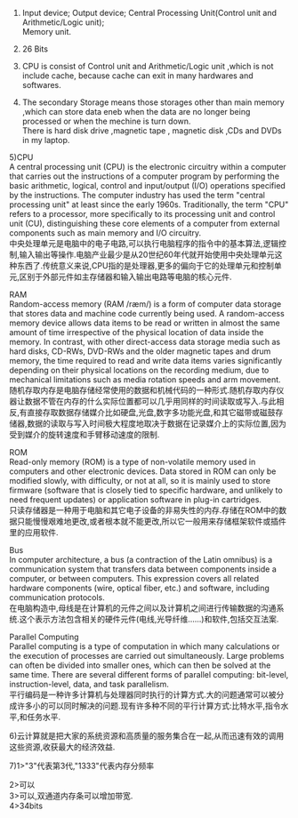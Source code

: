 1) Input device; Output device; Central Processing Unit(Control unit and Arithmetic/Logic unit);  
   Memory unit.  

2) 26 Bits  

3) CPU is consist of Control unit and Arithmetic/Logic unit ,which is not include cache, because cache can exit in many hardwares and softwares.  

4) The secondary Storage means those storages other than main memory ,which can store data eneb when the data are no longer being processed or when the mechine is turn down.  
There is hard disk drive ,magnetic tape , magnetic disk ,CDs and DVDs in my laptop.  

5)CPU  
   A central processing unit (CPU) is the electronic circuitry within a computer that carries out the instructions of a computer program by performing the basic arithmetic, logical, control and input/output (I/O) operations specified by the instructions. The computer industry has used the term "central processing unit" at least since the early 1960s. Traditionally, the term "CPU" refers to a processor, more specifically to its processing unit and control unit (CU), distinguishing these core elements of a computer from external components such as main memory and I/O circuitry.    
   中央处理单元是电脑中的电子电路,可以执行电脑程序的指令中的基本算法,逻辑控制,输入输出等操作.电脑产业最少是从20世纪60年代就开始使用中央处理单元这种东西了.传统意义来说,CPU指的是处理器,更多的偏向于它的处理单元和控制单元,区别于外部元件如主存储器和输入输出电路等电脑的核心元件.  


  RAM  
  Random-access memory (RAM /ræm/) is a form of computer data storage that stores data and machine code currently being used. A random-access memory device allows data items to be read or written in almost the same amount of time irrespective of the physical location of data inside the memory. In contrast, with other direct-access data storage media such as hard disks, CD-RWs, DVD-RWs and the older magnetic tapes and drum memory, the time required to read and write data items varies significantly depending on their physical locations on the recording medium, due to mechanical limitations such as media rotation speeds and arm movement.   
  随机存取内存是电脑存储经常使用的数据和机械代码的一种形式.随机存取内存仪器让数据不管在内存的什么实际位置都可以几乎用同样的时间读取或写入.与此相反,有直接存取数据存储媒介比如硬盘,光盘,数字多功能光盘,和其它磁带或磁鼓存储器,数据的读取与写入时间极大程度地取决于数据在记录媒介上的实际位置,因为受到媒介的旋转速度和手臂移动速度的限制.  

    
  ROM  
  Read-only memory (ROM) is a type of non-volatile memory used in computers and other electronic devices. Data stored in ROM can only be modified slowly, with difficulty, or not at all, so it is mainly used to store firmware (software that is closely tied to specific hardware, and unlikely to need frequent updates) or application software in plug-in cartridges.  
  只读存储器是一种用于电脑和其它电子设备的非易失性的内存.存储在ROM中的数据只能慢慢艰难地更改,或者根本就不能更改,所以它一般用来存储框架软件或插件里的应用软件.

  Bus  
  In computer architecture, a bus (a contraction of the Latin omnibus) is a communication system that transfers data between components inside a computer, or between computers. This expression covers all related hardware components (wire, optical fiber, etc.) and software, including communication protocols.   
  在电脑构造中,母线是在计算机的元件之间以及计算机之间进行传输数据的沟通系统.这个表示方法包含相关的硬件元件(电线,光导纤维......)和软件,包括交互法案. 
      
Parallel Computing   
Parallel computing is a type of computation in which many calculations or the execution of processes are carried out simultaneously. Large problems can often be divided into smaller ones, which can then be solved at the same time. There are several different forms of parallel computing: bit-level, instruction-level, data, and task parallelism.     
平行编码是一种许多计算机与处理器同时执行的计算方式.大的问题通常可以被分成许多小的可以同时解决的问题.现有许多种不同的平行计算方式:比特水平,指令水平,和任务水平.  
  
    
6)云计算就是把大家的系统资源和高质量的服务集合在一起,从而迅速有效的调用这些资源,收获最大的经济效益.  
  
7)1>"3"代表第3代,"1333"代表内存分频率  

2>可以    
3>可以,双通道内存条可以增加带宽.  
4>34bits  



     

   
